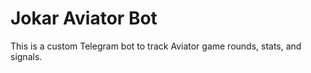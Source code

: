 # Jokar Aviator Bot
This is a custom Telegram bot to track Aviator game rounds, stats, and signals.
